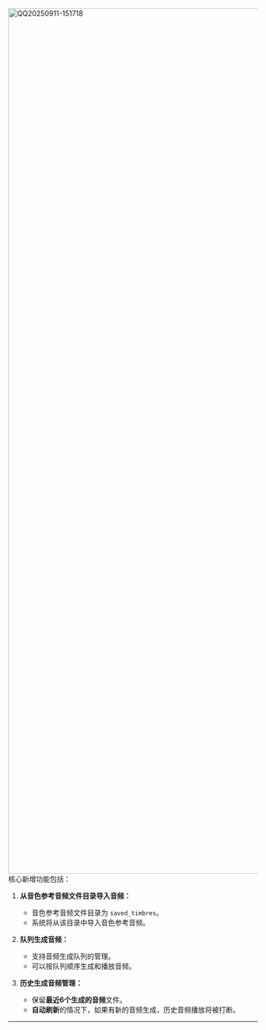<img width="3786" height="1748" alt="QQ20250911-151718" src="https://github.com/user-attachments/assets/bfc8a686-cb14-4ee9-bb7d-27c87e965ac1" />
核心新增功能包括：

1. **从音色参考音频文件目录导入音频：**

   * 音色参考音频文件目录为 `saved_timbres`。
   * 系统将从该目录中导入音色参考音频。

2. **队列生成音频：**

   * 支持音频生成队列的管理。
   * 可以按队列顺序生成和播放音频。

3. **历史生成音频管理：**

   * 保留**最近6个生成的音频**文件。
   * **自动刷新**的情况下，如果有新的音频生成，历史音频播放将被打断。

---
